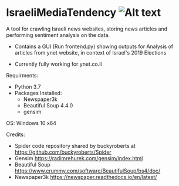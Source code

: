 # IsraeliMediaTendency ![Alt text](https://banner2.kisspng.com/20180326/ebw/kisspng-capernaum-t-shirt-star-of-david-judaism-jewish-sym-judaism-5ab8ca8ae2dac0.5129121615220599149292.jpg "Title")

A tool for crawling Israeli news websites, storing news articles and performing sentiment analysis on the data.

- Contains a GUI (Run frontend.py) showing outputs for Analysis of articles from ynet website, in context of Israel's 2019 Elections

* Currently fully working for ynet.co.il

Requirments:
- Python 3.7
- Packages Installed:
  * Newspaper3k
  * Beautiful Soup 4.4.0
  * gensim

OS: Windows 10 x64

Credits:
* Spider code repository shared by buckyroberts at https://github.com/buckyroberts/Spider 
* Gensim https://radimrehurek.com/gensim/index.html
* Beautiful Soup https://www.crummy.com/software/BeautifulSoup/bs4/doc/
* Newspaper3k https://newspaper.readthedocs.io/en/latest/
